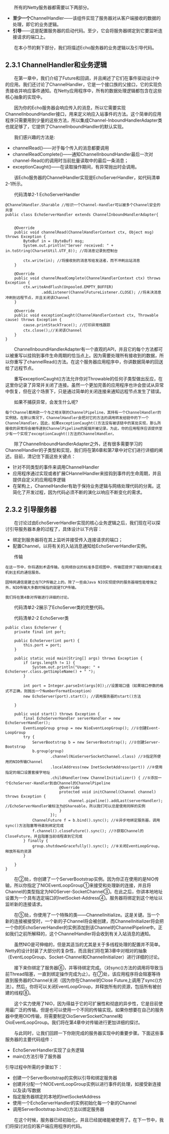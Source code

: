 &emsp;&emsp;所有的Netty服务器都需要以下两部分。

- **至少一个**ChannelHandler——该组件实现了服务器对从客户端接收的数据的处理，即它的业务逻辑。
- **引导**——这是配置服务器的启动代码。至少，它会将服务器绑定到它要监听连接请求的端口上。

&emsp;&emsp;在本小节的剩下部分，我们将描述Echo服务器的业务逻辑以及引导代码。

## 2.3.1 ChannelHandler和业务逻辑

&emsp;&emsp;在第一章中，我们介绍了Future和回调，并且阐述了它们在事件驱动设计中的应用。我们还讨论了ChannelHandler，它是一个接口族的父接口，它的实现负责接收并响应事件通知。在Netty应用程序中，所有的数据处理逻辑都包含在这些核心抽象的实现中。

&emsp;&emsp;因为你的Echo服务器会响应传入的消息，所以它需要实现ChannelInboundHandler接口，用来定义响应入站事件的方法。这个简单的应用程序只需要用到少量的这些方法，所以集成Channel-InboundHandlerAdapter类也就足够了，它提供了ChannelInboundHandler的默认实现。

&emsp;&emsp;我们感兴趣的方法是:

- channelRead()——对于每个传入的消息都要调用
- channelReadComplete()——通知ChannelInboundHandler最后一次对channel-Read()的调用时当前批量读取中的最后一条消息；
- exceptionCaught()——在读取操作期间，有异常抛出时会调用。

&emsp;&emsp;该Echo服务器的ChannelHandler实现是EchoServerHandler，如代码清单2-1所示。

&emsp;&emsp;代码清单2-1 EchoServerHandler
```
@ChannelHandler.Sharable //标识一个Channel-Handler可以被多个Channel安全的共享
public class EchoServerHandler extends ChannelInboundHandlerAdapter{


    @Override
    public void channelRead(ChannelHandlerContext ctx, Object msg) throws Exception {
        ByteBuf in = (ByteBuf) msg;
        System.out.println("Server received: " + in.toString(CharsetUtil.UTF_8)); //将消息记录到控制台

        ctx.write(in); //将接收到的消息写给发送者，而不冲刷出站消息
    }

    @Override
    public void channelReadComplete(ChannelHandlerContext ctx) throws Exception {
        ctx.writeAndFlush(Unpooled.EMPTY_BUFFER)
                .addListener(ChannelFutureListener.CLOSE); //将未决消息冲刷到远程节点，并且关闭该Channel
    }

    @Override
    public void exceptionCaught(ChannelHandlerContext ctx, Throwable cause) throws Exception {
        cause.printStackTrace(); //打印异常栈跟踪
        ctx.close();//关闭该Channel
    }
}
```
&emsp;&emsp;ChannelInboundHandlerAdapter有一个直观的API，并且它的每个方法都可以被重写以挂钩到事件生命周期的恰当点上。因为需要处理所有接收到的数据，所以你重写了channelRead()方法。在这个服务器应用程序中，你讲数据简单的回送给了远程节点。

&emsp;&emsp;重写exceptionCaught()方法允许你对Throwable的任何子类型做出反应，在这里你记录了异常并关闭了连接。虽然一个更加完善的应用程序也许会尝试从异常中恢复，但在这个场景下，只是通过简单的关闭连接来通知远程节点发生了错误。

&emsp;&emsp;如果不捕获异常，会发生什么呢?
```
每个Channel都用欧一个与之相关联的ChannelPipeline，其持有一个ChannelHandler的实例链。在默认情况下，ChannelHandler会把对它的方法的调用转发给链中的下一个ChannelHandler。因此，如果exceptionCaught()方法没有被该链中的某处实现，那么所接收的异常将会被传递到ChannelPipeline的尾端并被记录。为此，你的应用程序应该提供至少有一个实现了exceptionCaught()方法的ChannelHandler。
```
&emsp;&emsp;除了ChannelInboundHandlerAdapter之外，还有很多需要学习的ChannelHandler的子类型和实现，我们将在第6章和第7章中对它们进行详细的阐述。目前，清记住下面这些关键点：

- 针对不同类型的事件来调用ChannelHandler
- 应用程序通过实现或者扩展CHannelHandler来挂钩到事件的生命周期，并且提供自定义的应用程序逻辑
- 在架构上，ChannelHandler有助于保持业务逻辑与网络处理代码的分离。这简化了开发过程，因为代码必须不断的演化以响应不断变化的需求。

## 2.3.2 引导服务器

&emsp;&emsp;在讨论过由EchoServerHandler实现的核心业务逻辑之后，我们现在可以探讨引导服务器本身的过程了，具体设计以下内容：

- 绑定到服务器将在其上监听并接受传入连接请求的端口；
- 配置Channel，以将有关的入站消息通知给EchoServerHandler实例。

&emsp;&emsp;传输
```
在这一节中，你将遇到术语传输。在网络协议的标准多层视图中，传输层提供了端到端的或者主机到主机的通信服务。

因特网通信是建立在TCP传输之上的。除了一些由Java NIO实现提供的服务器端性能增强之外，NIO传输大多数时候指的就是TCP传输。

我们将在第4章对传输进行详细的讨论。
```
&emsp;&emsp;代码清单2-2展示了EchoServer类的完整代码。

&emsp;&emsp;代码清单2-2 EchoServer类
```
public class EchoServer {
    private final int port;

    public EchoServer(int port) {
        this.port = port;
    }

    public static void main(String[] args) throws Exception {
        if (args.length != 1) {
            System.out.println("Usage: " + EchoServer.class.getSimpleName() + " ");
        }

        int port = Integer.parseInt(args[0]);//设置端口值（如果端口参数的格式不正确，则抛出一个NumberFormatException）
        new EchoServer(port).start(); //调用服务器的start()方法

    }

    public void start() throws Exception {
        final EchoServerHandler serverHandler = new EchoServerHandler();
        EventLoopGroup group = new NioEventLoopGroup(); //①创建Event-LoopGroup
        try {
            ServerBootstrap b = new ServerBootstrap(); //②创建Server-Bootstrap
            b.group(group)
                    .channel(NioServerSocketChannel.class) //③指定所使用的NIO传输Channel
                    .localAddress(new InetSocketAddress(port)) //④使用指定的端口设置套接字地址
                    .childHandler(new ChannelInitializer() { //⑤添加一个EchoServer-Handler到自Channel的ChannelPipeline
                        @Override
                        protected void initChannel(Channel channel) throws Exception {
                            channel.pipeline().addLast(serverHandler); //EchoServerHandler被标注为@Shareable，所以我们可以总是使用同样的实例
                        }
                    });
            ChannelFuture f = b.bind().sync(); //⑥异步地绑定服务器，调用sync()方法阻塞等待直到绑定完成
            f.channel().closeFuture().sync(); //⑦获取Channel的CloseFuture，并且阻塞当前线程直到它完成
        } finally {
            group.shutdownGracefully().sync(); //⑧关闭EventLoopGroup，释放所有的资源
        }

    }
}
```
&emsp;&emsp;在②处，你创建了一个ServerBootstrap实例。因为你正在使用的是NIO传输，所以你指定了NIOEventLoopGroup①来接受和处理新的连接，并且将Channel的类型指定为NIOServer-SocketChannel③。在此之后，你讲本地地址设置为一个具有选定端口的InetSocket-Address④。服务器将绑定到这个地址以监听新的连接请求。

&emsp;&emsp;在⑤处，你使用了一个特殊的类——ChannelInitialize。这是关键。当一个新的连接被接受时，一个新的子Channel将会被创建，而ChannelInitializer将会把一个你的EchoServerHandler的实例添加到该Channel的ChannelPipeline中。正如我们之前所解释的，这个ChannelHandler将会收到有关入站消息的通知。

&emsp;&emsp;虽然NIO是可伸缩的，但是其适当的尤其是关于多线程处理的配置并不简单。Netty的设计封装了大部分的复杂性，而且我们将在第3章中对相对的抽象（EventLoopGroup、Socket-Channel和ChannelInitializer）进行详细的讨论。

&emsp;&emsp;接下来你绑定了服务器⑥，并等待绑定完成。（对sync()方法的调用将导致当前Thread阻塞，一直到绑定操作完成为止）。在⑦处，该应用程序将会阻塞等待直到服务器的Channel关闭（因为你在Channel的Close Future上调用了sync()方法）。然后，你将可以关闭EventLoopGroup，并释放所有的资源，包括所有被创建的线程⑧。

&emsp;&emsp;这个实力使用了NIO，因为得益于它的可扩展性和彻底的异步性，它是目前使用最广泛的传输。但是也可以使用一个不同的传输实现。如果你想要在自己的服务器中使用OIO传输，将需要制定OioServerSocketChannel和OioEventLoopGroup。我们将在第4章中对传输进行更加详细的探讨。

&emsp;&emsp;与此同时，让我们回顾一下你刚完成的服务器实现中的重要步骤。下面这些事服务器的主要代码组件：

- EchoServerHandler实现了业务逻辑
- main()方法引导了服务器

引导过程中所需的步骤如下：

- 创建一个ServerBootstrap的实例以引导和绑定服务器
- 创建并分配一个NIOEventLoopGroup实例以进行事件的处理，如接受新连接以及读/写数据
- 指定服务器绑定的本地的InetSocketAddress
- 使用一个EchoServerHandler的实例初始化每一个新的Channel
- 调用ServerBootstrap.bind()方法以绑定服务器

&emsp;&emsp;在这个时候，服务器已经初始化，并且已经就绪能被使用了。在下一节中，我们将探讨对应的客户端应用程序的代码。